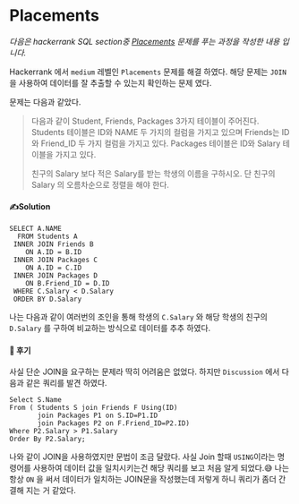 # Placements

*다음은 hackerrank SQL section중 [Placements](https://www.hackerrank.com/challenges/placements/problem) 문제를 푸는 과정을 작성한 내용 입니다.*



Hackerrank 에서 `medium` 레벨인 `Placements` 문제를 해결 하였다. 해당 문제는 `JOIN` 을 사용하여 데이터를 잘 추출할 수 있는지 확인하는 문제 였다.

문제는 다음과 같았다.

> 다음과 같이 Student, Friends, Packages 3가지 테이블이 주어진다. Students 테이블은 ID와 NAME 두 가지의 컬럼을 가지고 있으며 Friends는 ID와 Friend_ID 두 가지 컬럼을 가지고 있다. Packages 테이블은 ID와 Salary 테이블을 가지고 있다.
>
> 친구의 Salary 보다 적은 Salary를 받는 학생의 이름을 구하시오. 단 친구의 Salary 의 오름차순으로 정렬을 해야 한다.



#### ✍️Solution

```mysql 
SELECT A.NAME
  FROM Students A
 INNER JOIN Friends B
    ON A.ID = B.ID
 INNER JOIN Packages C
    ON A.ID = C.ID
 INNER JOIN Packages D
    ON B.Friend_ID = D.ID
 WHERE C.Salary < D.Salary
 ORDER BY D.Salary
```

나는 다음과 같이 여러번의 조인을 통해 학생의 `C.Salary` 와 해당 학생의 친구의 `D.Salary` 를 구하여 비교하는 방식으로 데이터를 추추 하였다.



#### 🤔 후기

사실 단순 JOIN을 요구하는 문제라 딱히 어려움은 없었다. 하지만 `Discussion` 에서 다음과 같은 쿼리를 발견 하였다.

```mysql 
Select S.Name
From ( Students S join Friends F Using(ID)
       join Packages P1 on S.ID=P1.ID
       join Packages P2 on F.Friend_ID=P2.ID)
Where P2.Salary > P1.Salary
Order By P2.Salary;
```

나와 같이 JOIN을 사용하였지만 문법이 조금 달랐다. 사실 Join 할때 `USING`이라는 명령어를 사용하여 데이터 값을 일치시키는건 해당 쿼리를 보고 처음 알게 되었다.😅 나는 항상 `ON` 을 써서 데이터가 일치하는 JOIN문을 작성했는데 저렇게 하니 쿼리가 좀더 간결해 지는 거 같았다. 

